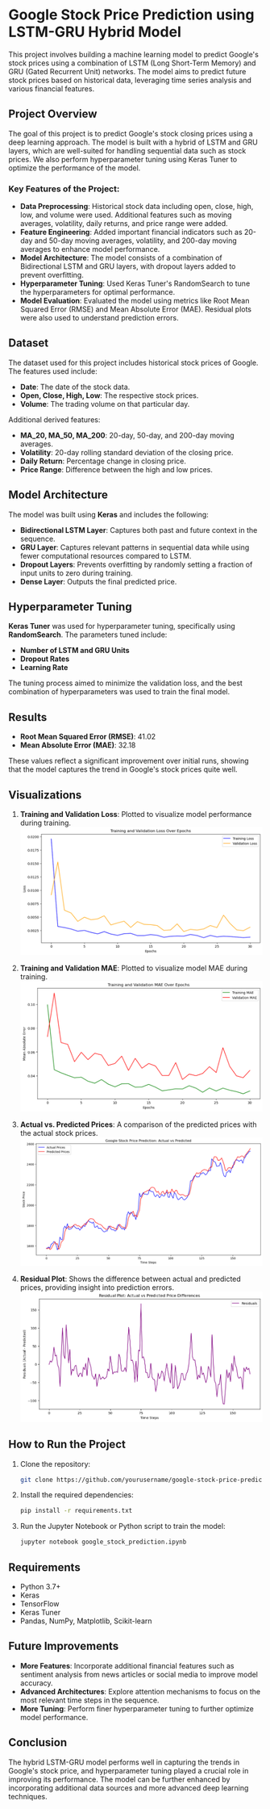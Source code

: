 # Google Stock Price Prediction using LSTM-GRU Hybrid Model

This project involves building a machine learning model to predict Google's stock prices using a combination of LSTM (Long Short-Term Memory) and GRU (Gated Recurrent Unit) networks. The model aims to predict future stock prices based on historical data, leveraging time series analysis and various financial features.

## Project Overview

The goal of this project is to predict Google's stock closing prices using a deep learning approach. The model is built with a hybrid of LSTM and GRU layers, which are well-suited for handling sequential data such as stock prices. We also perform hyperparameter tuning using Keras Tuner to optimize the performance of the model.

### Key Features of the Project:

- **Data Preprocessing**: Historical stock data including open, close, high, low, and volume were used. Additional features such as moving averages, volatility, daily returns, and price range were added.
- **Feature Engineering**: Added important financial indicators such as 20-day and 50-day moving averages, volatility, and 200-day moving averages to enhance model performance.
- **Model Architecture**: The model consists of a combination of Bidirectional LSTM and GRU layers, with dropout layers added to prevent overfitting.
- **Hyperparameter Tuning**: Used Keras Tuner's RandomSearch to tune the hyperparameters for optimal performance.
- **Model Evaluation**: Evaluated the model using metrics like Root Mean Squared Error (RMSE) and Mean Absolute Error (MAE). Residual plots were also used to understand prediction errors.

## Dataset

The dataset used for this project includes historical stock prices of Google. The features used include:

- **Date**: The date of the stock data.
- **Open, Close, High, Low**: The respective stock prices.
- **Volume**: The trading volume on that particular day.

Additional derived features:

- **MA\_20, MA\_50, MA\_200**: 20-day, 50-day, and 200-day moving averages.
- **Volatility**: 20-day rolling standard deviation of the closing price.
- **Daily Return**: Percentage change in closing price.
- **Price Range**: Difference between the high and low prices.

## Model Architecture

The model was built using **Keras** and includes the following:

- **Bidirectional LSTM Layer**: Captures both past and future context in the sequence.
- **GRU Layer**: Captures relevant patterns in sequential data while using fewer computational resources compared to LSTM.
- **Dropout Layers**: Prevents overfitting by randomly setting a fraction of input units to zero during training.
- **Dense Layer**: Outputs the final predicted price.

## Hyperparameter Tuning

**Keras Tuner** was used for hyperparameter tuning, specifically using **RandomSearch**. The parameters tuned include:

- **Number of LSTM and GRU Units**
- **Dropout Rates**
- **Learning Rate**

The tuning process aimed to minimize the validation loss, and the best combination of hyperparameters was used to train the final model.

## Results

- **Root Mean Squared Error (RMSE)**: 41.02
- **Mean Absolute Error (MAE)**: 32.18

These values reflect a significant improvement over initial runs, showing that the model captures the trend in Google's stock prices quite well.

## Visualizations

1. **Training and Validation Loss**: Plotted to visualize model performance during training.
   ![Training and Validation Loss](Visualization%20Plots/Training%20and%20Validation%20Loss.png)

2. **Training and Validation MAE**: Plotted to visualize model MAE during training.
   ![Training and Validation MAE](Visualization%20Plots/Training%20and%20Validation%20MAE.png)

3. **Actual vs. Predicted Prices**: A comparison of the predicted prices with the actual stock prices.
   ![Actual vs Predicted Prices](Visualization%20Plots/Actual%20vs.%20Predicted%20Prices.png)

4. **Residual Plot**: Shows the difference between actual and predicted prices, providing insight into prediction errors.
   ![Residual Plot](Visualization%20Plots/Residual%20Plot.png)

## How to Run the Project

1. Clone the repository:
   ```sh
   git clone https://github.com/yourusername/google-stock-price-prediction.git
   ```
2. Install the required dependencies:
   ```sh
   pip install -r requirements.txt
   ```
3. Run the Jupyter Notebook or Python script to train the model:
   ```sh
   jupyter notebook google_stock_prediction.ipynb
   ```

## Requirements

- Python 3.7+
- Keras
- TensorFlow
- Keras Tuner
- Pandas, NumPy, Matplotlib, Scikit-learn

## Future Improvements

- **More Features**: Incorporate additional financial features such as sentiment analysis from news articles or social media to improve model accuracy.
- **Advanced Architectures**: Explore attention mechanisms to focus on the most relevant time steps in the sequence.
- **More Tuning**: Perform finer hyperparameter tuning to further optimize model performance.

## Conclusion

The hybrid LSTM-GRU model performs well in capturing the trends in Google's stock price, and hyperparameter tuning played a crucial role in improving its performance. The model can be further enhanced by incorporating additional data sources and more advanced deep learning techniques.

